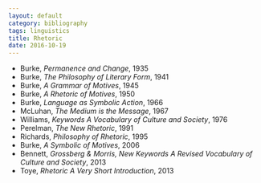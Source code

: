 ```yaml
---
layout: default
category: bibliography
tags: linguistics
title: Rhetoric
date: 2016-10-19
---
```


* Burke, *Permanence and Change*, 1935
* Burke, *The Philosophy of Literary Form*, 1941
* Burke, *A Grammar of Motives*, 1945
* Burke, *A Rhetoric of Motives*, 1950
* Burke, *Language as Symbolic Action*, 1966
* McLuhan, *The Medium is the Message*, 1967
* Williams, *Keywords A Vocabulary of Culture and Society*, 1976
* Perelman, *The New Rhetoric*, 1991
* Richards, *Philosophy of Rhetoric*, 1995
* Burke, *A Symbolic of Motives*, 2006
* Bennett, *Grossberg & Morris, New Keywords A Revised Vocabulary of Culture and Society*, 2013
* Toye, *Rhetoric A Very Short Introduction*, 2013
